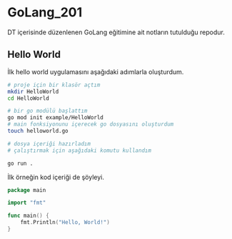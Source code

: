 # GoLang_201

DT içerisinde düzenlenen GoLang eğitimine ait notların tutulduğu repodur.

## Hello World

İlk hello world uygulamasını aşağıdaki adımlarla oluşturdum.

```bash
# proje için bir klasör açtım
mkdir HelloWorld
cd HelloWorld

# bir go modülü başlattım
go mod init example/HelloWorld
# main fonksiyonunu içerecek go dosyasını oluşturdum
touch helloworld.go

# dosya içeriği hazırladım
# çalıştırmak için aşağıdaki komutu kullandım

go run .
```

İlk örneğin kod içeriği de şöyleyi.

```go
package main

import "fmt"

func main() {
	fmt.Println("Hello, World!")
}
```
